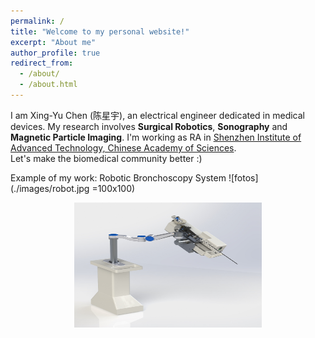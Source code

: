 ```yaml
---
permalink: /
title: "Welcome to my personal website!"
excerpt: "About me"
author_profile: true
redirect_from: 
  - /about/
  - /about.html
---
```


[//]: # (This is the front page of a website that is powered by the [academicpages template]&#40;h3ttps://github.com/academicpages/academicpages.github.io&#41; and hosted on GitHub pages. [GitHub pages]&#40;https://pages.github.com&#41; is a free service in which websites are built and hosted from code and data stored in a GitHub repository, automatically updating when a new commit is made to the respository. This template was forked from the [Minimal Mistakes Jekyll Theme]&#40;https://mmistakes.github.io/minimal-mistakes/&#41; created by Michael Rose, and then extended to support the kinds of content that academics have: publications, talks, teaching, a portfolio, blog posts, and a dynamically-generated CV. You can fork [this repository]&#40;https://github.com/academicpages/academicpages.github.io&#41; right now, modify the configuration and markdown files, add your own PDFs and other content, and have your own site for free, with no ads! An older version of this template powers my own personal website at [stuartgeiger.com]&#40;http://stuartgeiger.com&#41;, which uses [this Github repository]&#40;https://github.com/staeiou/staeiou.github.io&#41;.)
I am Xing-Yu Chen (陈星宇), an electrical engineer dedicated in medical devices. My research involves __Surgical Robotics__, __Sonography__ and __Magnetic Particle Imaging__. 
I'm working as RA in [Shenzhen Institute of Advanced Technology, Chinese Academy of Sciences](https://english.siat.ac.cn/).  
Let's make the biomedical community better :)


Example of my work: Robotic Bronchoscopy System
![fotos](./images/robot.jpg =100x100)

<div  align="center">    
 <img src="./images/robot.jpg" width = "300" height = "200" alt="图片名称" align=center />
</div>